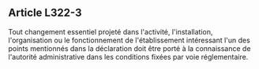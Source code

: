 ## Article L322-3

Tout changement essentiel projeté dans l'activité, l'installation, l'organisation ou le fonctionnement de
l'établissement intéressant l'un des points mentionnés dans la déclaration doit être porté à la connaissance de
l'autorité administrative dans les conditions fixées par voie réglementaire.

